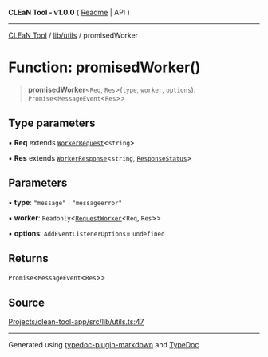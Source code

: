 **CLEaN Tool - v1.0.0** ( [Readme](../../../README.md) \| API )

***

[CLEaN Tool](../../../modules.md) / [lib/utils](../README.md) / promisedWorker

# Function: promisedWorker()

> **promisedWorker**\<`Req`, `Res`\>(`type`, `worker`, `options`): `Promise`\<`MessageEvent`\<`Res`\>\>

## Type parameters

▪ **Req** extends [`WorkerRequest`](../../../types/workers/type-aliases/WorkerRequest.md)\<`string`\>

▪ **Res** extends [`WorkerResponse`](../../../types/workers/type-aliases/WorkerResponse.md)\<`string`, [`ResponseStatus`](../../../types/workers/type-aliases/ResponseStatus.md)\>

## Parameters

▪ **type**: `"message"` \| `"messageerror"`

▪ **worker**: `Readonly`\<[`RequestWorker`](../../../types/workers/interfaces/RequestWorker.md)\<`Req`, `Res`\>\>

▪ **options**: `AddEventListenerOptions`= `undefined`

## Returns

`Promise`\<`MessageEvent`\<`Res`\>\>

## Source

[Projects/clean-tool-app/src/lib/utils.ts:47](https://github.com/yuckyh/clean-tool-app/)

***

Generated using [typedoc-plugin-markdown](https://www.npmjs.com/package/typedoc-plugin-markdown) and [TypeDoc](https://typedoc.org/)
